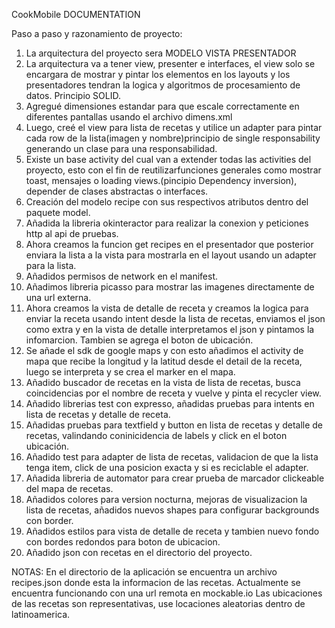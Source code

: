 CookMobile DOCUMENTATION

Paso a paso y razonamiento de proyecto:
1. La arquitectura del proyecto sera MODELO VISTA PRESENTADOR
2. La arquitectura va a tener view, presenter e interfaces, el view solo se encargara de mostrar y pintar los elementos en los layouts y los presentadores tendran la logica y algoritmos de procesamiento de datos. Principio SOLID.
3. Agregué dimensiones estandar para que escale correctamente en diferentes pantallas usando el archivo dimens.xml
4. Luego, creé el view para lista de recetas y utilice un adapter para pintar cada row de la lista(imagen y nombre)principio de single responsability generando un clase para una responsabilidad.
5. Existe un base activity del cual van a extender todas las activities del proyecto, esto con el fin de reutilizarfunciones generales como mostrar toast, mensajes o loading views.(pincipio Dependency inversion), depender de clases abstractas o interfaces.
6. Creación del modelo recipe con sus respectivos atributos dentro del paquete model.
7. Añadida la libreria okinteractor para realizar la conexion y peticiones http al api de pruebas.
8. Ahora creamos la funcion get recipes en el presentador que posterior enviara la lista a la vista para mostrarla en el layout usando un adapter para la lista.
9. Añadidos permisos de network en el manifest.
10. Añadimos libreria picasso para mostrar las imagenes directamente de una url externa.
11. Ahora creamos la vista de detalle de receta y creamos la logica para enviar la receta usando intent desde la lista de recetas, enviamos el json como extra y en la vista de detalle interpretamos el json y pintamos la infomarcion. Tambien se agrega el boton de ubicación.
12. Se añade el sdk de google maps y con esto añadimos el activity de mapa que recibe la longitud y la latitud desde el detail de la receta, luego se interpreta y se crea el marker en el mapa.
13. Añadido buscador de recetas en la vista de lista de recetas, busca coincidencias por el nombre de receta y vuelve y pinta el recycler view.
14. Añadido librerias test con expresso, añadidas pruebas para intents en lista de recetas y detalle de receta.
15. Añadidas pruebas para textfield y button en lista de recetas y detalle de recetas, valindando coninicidencia de labels y click en el boton ubicación.
16. Añadido test para adapter de lista de recetas, validacion de que la lista tenga item, click de una posicion exacta y si es reciclable el adapter.
17. Añadida libreria de automator para crear prueba de marcador clickeable del mapa de recetas.
18. Añadidos colores para version nocturna, mejoras de visualizacion la lista de recetas, añadidos nuevos shapes para configurar backgrounds con border.
19. Añadidos estilos para vista de detalle de receta y tambien nuevo fondo con bordes redondos para boton de ubicacion.
20. Añadido json con recetas en el directorio del proyecto.

NOTAS:
En el directorio de la aplicación se encuentra un archivo recipes.json donde esta la informacion de las recetas. Actualmente se encuentra funcionando con una url remota en mockable.io
Las ubicaciones de las recetas son representativas, use locaciones aleatorias dentro de latinoamerica.
